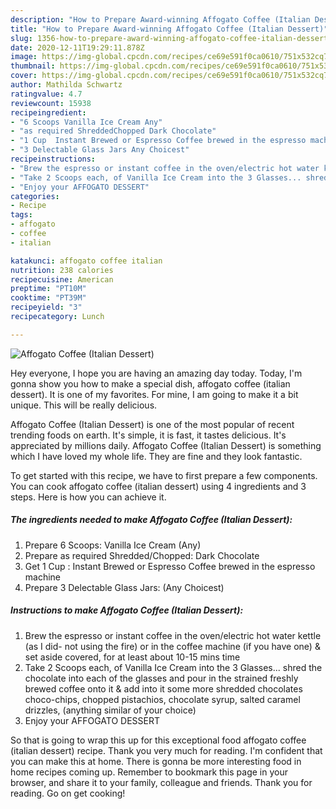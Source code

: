 ```yaml
---
description: "How to Prepare Award-winning Affogato Coffee (Italian Dessert)"
title: "How to Prepare Award-winning Affogato Coffee (Italian Dessert)"
slug: 1356-how-to-prepare-award-winning-affogato-coffee-italian-dessert
date: 2020-12-11T19:29:11.878Z
image: https://img-global.cpcdn.com/recipes/ce69e591f0ca0610/751x532cq70/affogato-coffee-italian-dessert-recipe-main-photo.jpg
thumbnail: https://img-global.cpcdn.com/recipes/ce69e591f0ca0610/751x532cq70/affogato-coffee-italian-dessert-recipe-main-photo.jpg
cover: https://img-global.cpcdn.com/recipes/ce69e591f0ca0610/751x532cq70/affogato-coffee-italian-dessert-recipe-main-photo.jpg
author: Mathilda Schwartz
ratingvalue: 4.7
reviewcount: 15938
recipeingredient:
- "6 Scoops Vanilla Ice Cream Any"
- "as required ShreddedChopped Dark Chocolate"
- "1 Cup  Instant Brewed or Espresso Coffee brewed in the espresso machine"
- "3 Delectable Glass Jars Any Choicest"
recipeinstructions:
- "Brew the espresso or instant coffee in the oven/electric hot water kettle (as I did- not using the fire) or in the coffee machine (if you have one) &amp; set aside covered, for at least about 10-15 mins time"
- "Take 2 Scoops each, of Vanilla Ice Cream into the 3 Glasses... shred the chocolate into each of the glasses and pour in the strained freshly brewed coffee onto it &amp; add into it some more shredded chocolates choco-chips, chopped pistachios, chocolate syrup, salted caramel drizzles, (anything similar of your choice)"
- "Enjoy your AFFOGATO DESSERT"
categories:
- Recipe
tags:
- affogato
- coffee
- italian

katakunci: affogato coffee italian 
nutrition: 238 calories
recipecuisine: American
preptime: "PT10M"
cooktime: "PT39M"
recipeyield: "3"
recipecategory: Lunch

---
```



![Affogato Coffee (Italian Dessert)](https://img-global.cpcdn.com/recipes/ce69e591f0ca0610/751x532cq70/affogato-coffee-italian-dessert-recipe-main-photo.jpg)

Hey everyone, I hope you are having an amazing day today. Today, I'm gonna show you how to make a special dish, affogato coffee (italian dessert). It is one of my favorites. For mine, I am going to make it a bit unique. This will be really delicious.



Affogato Coffee (Italian Dessert) is one of the most popular of recent trending foods on earth. It's simple, it is fast, it tastes delicious. It's appreciated by millions daily. Affogato Coffee (Italian Dessert) is something which I have loved my whole life. They are fine and they look fantastic.


To get started with this recipe, we have to first prepare a few components. You can cook affogato coffee (italian dessert) using 4 ingredients and 3 steps. Here is how you can achieve it.

<!--inarticleads1-->

##### The ingredients needed to make Affogato Coffee (Italian Dessert):

1. Prepare 6 Scoops: Vanilla Ice Cream (Any)
1. Prepare as required Shredded/Chopped: Dark Chocolate
1. Get 1 Cup : Instant Brewed or Espresso Coffee brewed in the espresso machine
1. Prepare 3 Delectable Glass Jars: (Any Choicest)




<!--inarticleads2-->

##### Instructions to make Affogato Coffee (Italian Dessert):

1. Brew the espresso or instant coffee in the oven/electric hot water kettle (as I did- not using the fire) or in the coffee machine (if you have one) &amp; set aside covered, for at least about 10-15 mins time
1. Take 2 Scoops each, of Vanilla Ice Cream into the 3 Glasses... shred the chocolate into each of the glasses and pour in the strained freshly brewed coffee onto it &amp; add into it some more shredded chocolates choco-chips, chopped pistachios, chocolate syrup, salted caramel drizzles, (anything similar of your choice)
1. Enjoy your AFFOGATO DESSERT




So that is going to wrap this up for this exceptional food affogato coffee (italian dessert) recipe. Thank you very much for reading. I'm confident that you can make this at home. There is gonna be more interesting food in home recipes coming up. Remember to bookmark this page in your browser, and share it to your family, colleague and friends. Thank you for reading. Go on get cooking!
